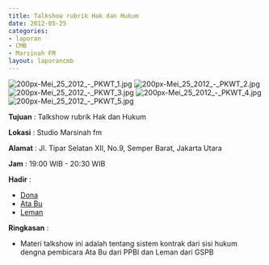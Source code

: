 ```yaml
---
title: Talkshow rubrik Hak dan Hukum
date: 2012-05-25
categories:
- laporan
- CMB
- Marsinah FM
layout: laporancmb
---
```


![200px-Mei_25_2012_-_PKWT_1.jpg](/uploads/200px-Mei_25_2012_-_PKWT_1.jpg)
![200px-Mei_25_2012_-_PKWT_2.jpg](/uploads/200px-Mei_25_2012_-_PKWT_2.jpg)
![200px-Mei_25_2012_-_PKWT_3.jpg](/uploads/200px-Mei_25_2012_-_PKWT_3.jpg)
![200px-Mei_25_2012_-_PKWT_4.jpg](/uploads/200px-Mei_25_2012_-_PKWT_4.jpg)
![200px-Mei_25_2012_-_PKWT_5.jpg](/uploads/200px-Mei_25_2012_-_PKWT_5.jpg)


**Tujuan** : Talkshow rubrik Hak dan Hukum  

**Lokasi** : Studio Marsinah fm

**Alamat** : Jl. Tipar Selatan XII, No.9, Semper Barat, Jakarta Utara

**Jam** : 19:00 WIB - 20:30 WIB

**Hadir** : 
* [Dona](http://wiki.ciptamedia.org/wiki/Dona)
* [Ata Bu](http://wiki.ciptamedia.org/wiki/Ata_Bu)
* [Leman](http://wiki.ciptamedia.org/wiki/Leman)

**Ringkasan** : 
* Materi talkshow ini adalah tentang sistem kontrak dari sisi hukum dengna pembicara Ata Bu dari PPBI dan Leman dari GSPB
